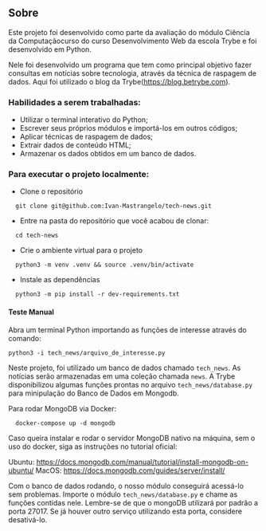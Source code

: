 ## Sobre 

Este projeto foi desenvolvido como parte da avaliação do módulo Ciência da Computaçãocurso do curso Desenvolvimento Web da escola Trybe e foi desenvolvido em Python.

Nele foi desenvolvido um programa que tem como principal objetivo fazer consultas em notícias sobre tecnologia, através da técnica de raspagem de dados. Aqui foi utilizado o blog da Trybe(https://blog.betrybe.com).

### Habilidades a serem trabalhadas:

- Utilizar o terminal interativo do Python;
- Escrever seus próprios módulos e importá-los em outros códigos;
- Aplicar técnicas de raspagem de dados;
- Extrair dados de conteúdo HTML;
- Armazenar os dados obtidos em um banco de dados.

### Para executar o projeto localmente:

- Clone o repositório
```
  git clone git@github.com:Ivan-Mastrangelo/tech-news.git
```
- Entre na pasta do repositório que você acabou de clonar:
```
  cd tech-news
  ```
- Crie o ambiente virtual para o projeto
```
  python3 -m venv .venv && source .venv/bin/activate
 ```
- Instale as dependências
```
  python3 -m pip install -r dev-requirements.txt
  ```
#### Teste Manual
  
  Abra um terminal Python importando as funções de interesse através do comando:
  ```
  python3 -i tech_news/arquivo_de_interesse.py
  ```
  Neste projeto, foi utilizado um banco de dados chamado `tech_news`.
  As notícias serão armazenadas em uma coleção chamada `news`.
  A Trybe disponibilizou algumas funções prontas no arquivo `tech_news/database.py` para minipulação do Banco de Dados em Mongodb.

  Para rodar MongoDB via Docker:
  ```
    docker-compose up -d mongodb
  ```

  Caso queira instalar e rodar o servidor MongoDB nativo na máquina, sem o uso do docker, siga as instruções no tutorial oficial:

  Ubuntu: https://docs.mongodb.com/manual/tutorial/install-mongodb-on-ubuntu/
  MacOS:  https://docs.mongodb.com/guides/server/install/
  
  Com o banco de dados rodando, o nosso módulo conseguirá acessá-lo sem problemas. Importe o módulo `tech_news/database.py` e chame as funções contidas nele.
  Lembre-se de que o mongoDB utilizará por padrão a porta 27017. Se já houver outro serviço utilizando esta porta, considere desativá-lo.
  
